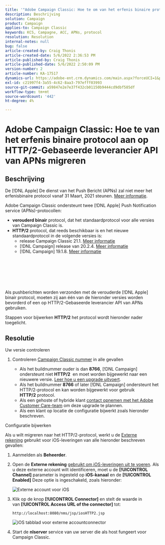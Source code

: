 ```yaml
---
title: '"Adobe Campaign Classic: Hoe te om van het erfenis binaire protocol aan op HTTP/2-Gebaseerde leverancier API van APNs"te migreren'
description: Beschrijving
solution: Campaign
product: Campaign
applies-to: Campaign Classic
keywords: KCS, Campagne, ACC, APNs, protocol
resolution: Resolution
internal-notes: null
bug: false
article-created-by: Craig Thonis
article-created-date: 5/6/2022 2:36:53 PM
article-published-by: Craig Thonis
article-published-date: 5/6/2022 2:50:09 PM
version-number: 2
article-number: KA-17517
dynamics-url: https://adobe-ent.crm.dynamics.com/main.aspx?forceUCI=1&pagetype=entityrecord&etn=knowledgearticle&id=37355bf2-49cd-ec11-a7b5-6045bd00d4f5
exl-id: c21997f4-3a55-4c62-8aa3-797efff03993
source-git-commit: a59847e2e7e37f432cb01150b9444cd9dbf585df
workflow-type: tm+mt
source-wordcount: '442'
ht-degree: 4%

---
```


# Adobe Campaign Classic: Hoe te van het erfenis binaire protocol aan op HTTP/2-Gebaseerde leverancier API van APNs migreren

## Beschrijving

De [!DNL Apple] De dienst van het Push Bericht (APNs) zal niet meer het erfenisbinaire protocol vanaf 31 Maart, 2021 steunen. [Meer informatie](https://developer.apple.com/news/?id=c88acm2b).

Adobe Campaign Classic ondersteunt twee [!DNL Apple] Push Notification service (APNs)-protocollen:

- <b>verouderd binair</b> protocol, dat het standaardprotocol voor alle versies van Campaign Classic is.
- <b>HTTP/2</b> protocol, dat reeds beschikbaar is en het nieuwe standaardprotocol in de volgende versies is: 
   - release Campaign Classic 21.1. [Meer informatie](https://experienceleague.adobe.com/docs/campaign-classic/using/release-notes/gs-release/gold-standard.html)
   - [!DNL Campaign] release van 20.2.4. [Meer informatie](https://experienceleague.adobe.com/docs/campaign-classic/using/release-notes/previous-releases/release--20-2.html?lang=en#release-notes)
   - [!DNL Campaign] 19.1.8. [Meer informatie](https://experienceleague.adobe.com/docs/campaign-classic/using/release-notes/previous-releases/release--19-1.html?lang=en#release-19-1-8-build-9039)

<br><br><br><br> <br><br>
Als pushberichten worden verzonden met de verouderde [!DNL Apple] binair protocol, moeten zij aan één van de hieronder versies worden bevorderd of een op HTTP/2-Gebaseerde leverancier API van APNs gebruiken.

Stappen voor bijwerken <b>HTTP/2</b> het protocol wordt hieronder nader toegelicht.

## Resolutie

Uw versie controleren

1. Controleren [Campaign Classic nummer](https://docs.adobe.com/content/help/en/campaign-classic/using/getting-started/starting-with-adobe-campaign/launching-adobe-campaign.html#getting-your-campaign-version) in alle gevallen

   - Als het buildnummer ouder is dan <b>8766</b>, [!DNL Campaign] ondersteunt niet <b>HTTP/2</b>  en moet worden bijgewerkt naar een nieuwere versie. [Leer hoe u een upgrade uitvoert](https://helpx.adobe.com/nl/campaign/kb/acc-build-upgrade.html).
   - Als het buildnummer <b>8766</b> of later [!DNL Campaign] ondersteunt het HTTP/2-protocol en kan worden bijgewerkt voor gebruik <b>HTTP/2</b> protocol.
   - Als een gehoste of hybride klant [contact opnemen met het Adobe Customer Care-team](https://docs.adobe.com/content/help/en/customer-one/using/home.html) om deze upgrade te plannen.
   - Als een klant op locatie de configuratie bijwerkt zoals hieronder beschreven.

Configuratie bijwerken

Als u wilt migreren naar het HTTP/2-protocol, werkt u de [Externe rekening](https://docs.adobe.com/content/help/en/campaign-classic/using/getting-started/administration-basics/external-accounts.html) gebruikt voor iOS-leveringen van alle hieronder beschreven gevallen:

1. Aanmelden als <b>Beheerder</b>.

1. Open de <b>Externe rekening</b> [gebruikt om iOS-leveringen uit te voeren](https://experienceleague.adobe.com/docs/campaign-classic/using/sending-messages/sending-push-notifications/configure-the-mobile-app/configuring-the-mobile-application.html). Als u deze externe account wilt identificeren, moet u de <b>[!UICONTROL Channel]</b> parameter is ingesteld op <b>iOS-kanaal</b> en de <b>[!UICONTROL Enabled]</b> Deze optie is ingeschakeld, zoals hieronder:

   ![Externe account voor iOS](https://helpx.adobe.com/content/dam/help/en/campaign/kb/migrate-to-http2/jcr_content/main-pars/procedure/proc_par/step_1/step_par/image/iOS-ext-account.png "iOS-ext-account")

1. Klik op de knop <b>[!UICONTROL Connector]</b> en stelt de waarde in van <b>[!UICONTROL Access URL of the connector]</b> tot:

   ```
   http://localhost:8080/nms/jsp/iosHTTP2.jsp
   ```

   ![iOS tabblad voor externe accountconnector](https://helpx.adobe.com/content/dam/help/en/campaign/kb/migrate-to-http2/jcr_content/main-pars/procedure/proc_par/step/step_par/image/iOs-ext-account-connector.png "iOS-ext-account-connector")

1. Start de <b>nlserver</b> service van uw server die als host fungeert voor Campaign Classic.
